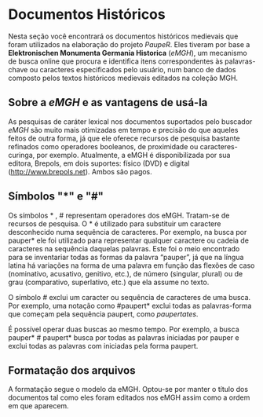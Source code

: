 # Documentos Históricos

Nesta seção você encontrará os documentos históricos medievais que foram utilizados na elaboração do projeto _PaupeR_. Eles tiveram por base a **Elektronischen Monumenta Germania Historica** (_eMGH_), um mecanismo de busca online que procura e identifica itens correspondentes às palavras-chave ou caracteres especificados pelo usuário, num banco de dados composto pelos textos históricos medievais editados na coleção MGH.

## Sobre a _eMGH_ e as vantagens de usá-la 

As pesquisas de caráter lexical nos documentos suportados pelo buscador _eMGH_ são muito mais otimizadas em tempo e
precisão do que aqueles feitos de outra forma, já que ele oferece recursos de pesquisa bastante refinados como operadores
booleanos, de proximidade ou caracteres-curinga, por exemplo. Atualmente, a eMGH é disponibilizada por sua editora, Brepols, em dois suportes: físico (DVD) e digital (http://www.brepols.net). Ambos são pagos.

## Símbolos "*" e "#" 
Os símbolos * , #  representam operadores dos eMGH. Tratam-se de recursos de pesquisa. O * é utilizado para substituir um caractere desconhecido numa sequência de
caracteres. Por exemplo, na busca por pauper* ele foi utilizado para representar qualquer caractere ou cadeia de caracteres na sequência daquelas palavras. Este foi o meio encontrado para se inventariar todas as formas da palavra “pauper”, já que na língua latina há variações na forma de uma palavra em função das
flexões de caso (nominativo, acusativo, genitivo, etc.), de número (singular, plural) ou de grau (comparativo, superlativo, etc.) que ela assume no texto. 

O símbolo # exclui um caracter ou sequência de caracteres de uma busca. Por exemplo, uma notação como #paupert* exclui todas as palavras-forma que começam pela sequência paupert, como _paupertates_.

É possível operar duas buscas ao mesmo tempo. Por exemplo, a busca pauper* # paupert* busca por todas as palavras iniciadas por pauper e exclui todas as palavras com iniciadas pela forma paupert. 

## Formatação dos arquivos
A formatação segue o modelo da eMGH. Optou-se por manter o título dos documentos tal como eles foram editados nos eMGH assim como a ordem em que aparecem.

